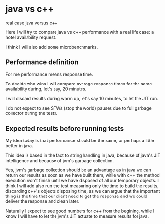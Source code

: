 # java vs c++
real case java versus c++

Here I will try to compare java vs c++ performance with a real life case: a hotel availability request.

I think I will also add some microbenchmarks.

## Performance definition

For me performance means response time.

To decide who wins I will compare average response times for the same availability during, let's say, 20 minutes.

I will discard results during warm up, let's say 10 minutes, to let the JIT run.

I do not expect to see STWs (stop the world) pauses due to full garbage collector during the tests.


## Expected results before running tests

My idea today is that performance should be the same, or perhaps a little better in java.

This idea is based in the fact to string handling in java, because of java's JIT intelligence and because of jvm's garbage collection.

Yes, jvm's garbage collection should be an advantage as in java we can return our results as soon as we have built them, while with c++ the method execution won't finish until we have disposed of all our temporary objects. I think I will add also run the test measuring only the time to build the results, discarding c++'s objects disposing time, as we can argue that the important thing is the time that our client need to get the response and we could deliver the response and clean later. 

Naturally I expect to see good numbers for c++ from the begining, while I know I will have to let the jvm's JIT actuate to measure results for java.







